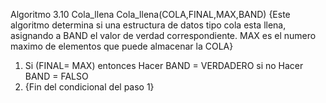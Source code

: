 Algoritmo 3.10 Cola_llena
Cola_llena(COLA,FINAL,MAX,BAND)
{Este algoritmo determina si una estructura de datos tipo cola esta llena, asignando a BAND el valor de verdad correspondiente. MAX es el numero maximo de elementos que puede almacenar la COLA}
1. Si (FINAL= MAX)
    entonces
        Hacer BAND = VERDADERO
    si no
        Hacer BAND = FALSO
2. {Fin del condicional del paso 1}
            